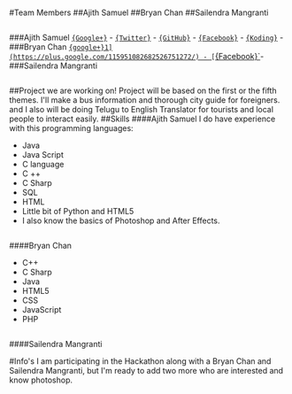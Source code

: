 ```
```
#Team Members
##Ajith Samuel
##Bryan Chan
##Sailendra Mangranti
```
```
###Ajith Samuel
[`{Google+}`](https://plus.google.com/u/0/+AjithLeonardRedd/) - [`{Twitter}`](https://twitter.com/ajithmettu) - [`{GitHub}`](https://github.com/ajithsamuel) - [`{Facebook}`](https://www.facebook.com/ajithmetu) - [`{Koding}`](https://koding.com/ajithsamuel) -
###Bryan Chan
[`{google+}1](https://plus.google.com/115951082682526751272/) - [`{Facebook}`](https://www.facebook.com/shinn.kokhoong/)-
###Sailendra Mangranti

```
```
##Project we are working on!
Project will be based on the first or the fifth themes.
I'll make a bus information and thorough city guide for foreigners.
and I also will be doing Telugu to English Translator for tourists and local people to interact easily.
##Skills
####Ajith Samuel
I do have experience with this programming languages:
* Java
* Java Script
* C language
* C ++
* C Sharp
* SQL
* HTML
* Little bit of Python and HTML5
* I also know the basics of Photoshop and After Effects.
```
```
####Bryan Chan
* C++
* C Sharp
* Java
* HTML5
* CSS
* JavaScript
* PHP
```
```
####Sailendra Mangranti

#Info's
I am participating in the Hackathon along with a Bryan Chan and Sailendra Mangranti, but I'm ready to add two more who are interested and know photoshop.
